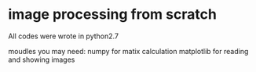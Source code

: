 # image processing from scratch


All codes were wrote in python2.7

moudles you may need:
    numpy for matix calculation
    matplotlib for reading and showing images

